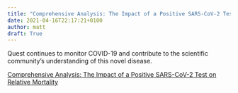 ```yaml
---
title: "Comprehensive Analysis: The Impact of a Positive SARS-CoV-2 Test on Relative Mortality"
date: 2021-04-16T22:17:21+0100
author: matt
draft: True
---
```

Quest continues to monitor COVID-19 and contribute to the scientific community’s understanding of this novel disease.
 

[ Comprehensive Analysis: The Impact of a Positive SARS-CoV-2 Test on Relative Mortality ]( https://blog.examone.com/blog/2021/03/22/the-impact-of-a-positive-sars-cov-2-test-on-relative-mortality/ )
